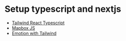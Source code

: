 # Setup typescript and nextjs

- [Tailwind React Typescript](https://www.hoshki.me/blog/2020-09-11-how-to-setup-tailwind-css-with-cra-and-typescript/)
- [Mapbox JS](https://docs.mapbox.com/mapbox-gl-js/guides/install/)
- [Emotion with Tailwind](https://ryanlanciaux.com/blog/2020/01/02/tailwind-with-react/)

